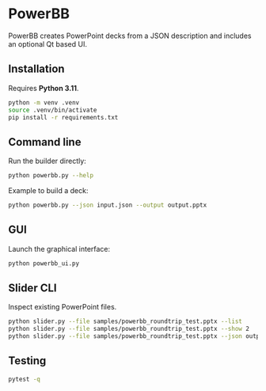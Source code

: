 # PowerBB

PowerBB creates PowerPoint decks from a JSON description and includes an optional Qt based UI.

## Installation

Requires **Python 3.11**.

```bash
python -m venv .venv
source .venv/bin/activate
pip install -r requirements.txt
```

## Command line

Run the builder directly:

```bash
python powerbb.py --help
```

Example to build a deck:

```bash
python powerbb.py --json input.json --output output.pptx
```

## GUI

Launch the graphical interface:

```bash
python powerbb_ui.py
```

## Slider CLI

Inspect existing PowerPoint files.

```bash
python slider.py --file samples/powerbb_roundtrip_test.pptx --list
python slider.py --file samples/powerbb_roundtrip_test.pptx --show 2
python slider.py --file samples/powerbb_roundtrip_test.pptx --json output/slides.json
```

## Testing

```bash
pytest -q
```


